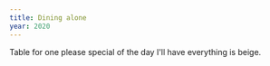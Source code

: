```yaml
---
title: Dining alone
year: 2020
---
```

Table for one please
special of the day I'll have
everything is beige.

